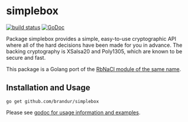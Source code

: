 # simplebox

 [![build status](https://secure.travis-ci.org/brandur/simplebox.png)](https://travis-ci.org/brandur/simplebox) [![GoDoc](https://godoc.org/github.com/brandur/simplebox?status.png)](https://godoc.org/github.com/brandur/simplebox)

Package simplebox provides a simple, easy-to-use cryptographic API where all of
the hard decisions have been made for you in advance. The backing cryptography
is XSalsa20 and Poly1305, which are known to be secure and fast.

This package is a Golang port of the [RbNaCl module of the same name][rbnacl].

## Installation and Usage

```
go get github.com/brandur/simplebox
```

Please see [godoc for usage information and examples][godoc].

[godoc]: https://godoc.org/github.com/brandur/simplebox
[rbnacl]: https://github.com/cryptosphere/rbnacl/wiki/SimpleBox
